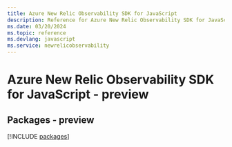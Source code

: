 ```yaml
---
title: Azure New Relic Observability SDK for JavaScript
description: Reference for Azure New Relic Observability SDK for JavaScript
ms.date: 03/20/2024
ms.topic: reference
ms.devlang: javascript
ms.service: newrelicobservability
---
```

# Azure New Relic Observability SDK for JavaScript - preview
## Packages - preview
[!INCLUDE [packages](new-relic-observability-index.md)]